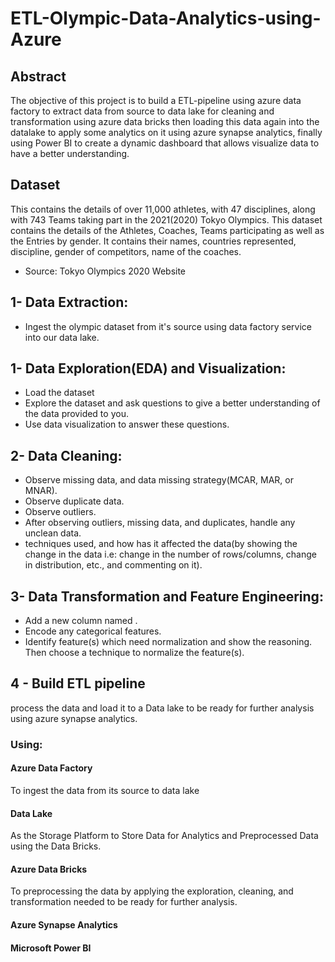 # ETL-Olympic-Data-Analytics-using-Azure

## Abstract
The objective of this project is to build a ETL-pipeline using azure data factory to extract data from source to data lake for cleaning and transformation using 
azure data bricks then loading this data again into the datalake to apply some analytics on it using azure synapse analytics, finally using 
Power BI to create a dynamic dashboard that allows visualize data to have a better understanding.

## Dataset
This contains the details of over 11,000 athletes, with 47 disciplines, along with 743 Teams taking part in the 2021(2020) Tokyo Olympics.
This dataset contains the details of the Athletes, Coaches, Teams participating as well as the Entries by gender. It contains their names, countries represented, discipline, gender of competitors, name of the coaches.
- Source: Tokyo Olympics 2020 Website

## 1- Data Extraction:  
- Ingest the olympic dataset from it's source using data factory service into our data lake. 

## 1- Data Exploration(EDA) and Visualization:
- Load the dataset
- Explore the dataset and ask questions to give a better understanding of the data provided to you.
- Use data visualization to answer these questions.

## 2- Data Cleaning:
- Observe missing data, and data missing strategy(MCAR, MAR, or MNAR).
- Observe duplicate data.
- Observe outliers.
- After observing outliers, missing data, and duplicates, handle any unclean data.
- techniques used, and how has it affected the data(by showing the change in the data i.e: change in the number of rows/columns, change in distribution, etc., and commenting on it).

## 3- Data Transformation and Feature Engineering:
- Add a new column named .
- Encode any categorical features.
- Identify feature(s) which need normalization and show the reasoning. Then choose a technique to normalize the feature(s).

## 4 - Build ETL pipeline 
process the data and load it to a Data lake to be ready for further analysis using azure synapse analytics. 

### Using:
#### Azure Data Factory
To ingest the data from its source to data lake 

#### Data Lake
As the Storage Platform to Store Data for Analytics and Preprocessed Data using the Data Bricks.

#### Azure Data Bricks
To preprocessing the data by applying the exploration, cleaning, and transformation needed to be ready for further analysis.

#### Azure Synapse Analytics


#### Microsoft Power BI



